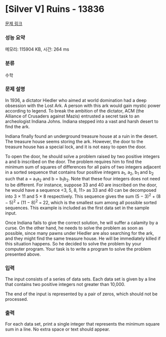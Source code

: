 # [Silver V] Ruins - 13836 

[문제 링크](https://www.acmicpc.net/problem/13836) 

### 성능 요약

메모리: 115904 KB, 시간: 264 ms

### 분류

수학

### 문제 설명

<p>In 1936, a dictator Hiedler who aimed at world domination had a deep obsession with the Lost Ark. A person with this ark would gain mystic power according to legend. To break the ambition of the dictator, ACM (the Alliance of Crusaders against Mazis) entrusted a secret task to an archeologist Indiana Johns. Indiana stepped into a vast and harsh desert to find the ark.</p>

<p>Indiana finally found an underground treasure house at a ruin in the desert. The treasure house seems storing the ark. However, the door to the treasure house has a special lock, and it is not easy to open the door.</p>

<p>To open the door, he should solve a problem raised by two positive integers a and b inscribed on the door. The problem requires him to find the minimum sum of squares of differences for all pairs of two integers adjacent in a sorted sequence that contains four positive integers a<sub>1</sub>, a<sub>2</sub>, b<sub>1</sub> and b<sub>2</sub> such that a = a<sub>1</sub>a<sub>2</sub> and b = b<sub>1</sub>b<sub>2</sub>. Note that these four integers does not need to be different. For instance, suppose 33 and 40 are inscribed on the door, he would have a sequence <3, 5, 8, 11> as 33 and 40 can be decomposed into 3 × 11 and 5 × 8 respectively. This sequence gives the sum (5 − 3)<sup>2</sup> + (8 − 5)<sup>2</sup> + (11 − 8)<sup>2</sup> = 22, which is the smallest sum among all possible sorted sequences. This example is included as the first data set in the sample input.</p>

<p>Once Indiana fails to give the correct solution, he will suffer a calamity by a curse. On the other hand, he needs to solve the problem as soon as possible, since many pawns under Hiedler are also searching for the ark, and they might find the same treasure house. He will be immediately killed if this situation happens. So he decided to solve the problem by your computer program. Your task is to write a program to solve the problem presented above.</p>

### 입력 

 <p>The input consists of a series of data sets. Each data set is given by a line that contains two positive integers not greater than 10,000.</p>

<p>The end of the input is represented by a pair of zeros, which should not be processed.</p>

### 출력 

 <p>For each data set, print a single integer that represents the minimum square sum in a line. No extra space or text should appear.</p>

